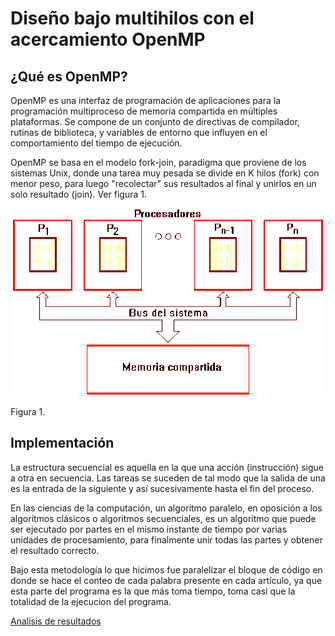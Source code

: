 # Diseño bajo multihilos con el acercamiento OpenMP

## ¿Qué es OpenMP?
OpenMP es una interfaz de programación de aplicaciones para la programación multiproceso de memoria compartida en múltiples plataformas. Se compone de un conjunto de directivas de compilador, rutinas de biblioteca, y variables de entorno que influyen en el comportamiento del tiempo de ejecución. 

OpenMP se basa en el modelo fork-join, paradigma que proviene de los sistemas Unix, donde una tarea muy pesada se divide en K hilos (fork) con menor peso, para luego "recolectar" sus resultados al final y unirlos en un solo resultado (join). Ver figura 1.

<p align="center">
        <img src="imagenes/DiagramaOpenmp.png" width="500px" height="300px">
</p>
Figura 1.

## Implementación

La estructura secuencial es aquella en la que una acción (instrucción) sigue a otra en secuencia. Las tareas se suceden de tal modo que la salida de una es la entrada de la siguiente y así sucesivamente hasta el fin del proceso.

En las ciencias de la computación, un algoritmo paralelo, en oposición a los algoritmos clásicos o algoritmos secuenciales, es un algoritmo que puede ser ejecutado por partes en el mismo instante de tiempo por varias unidades de procesamiento, para finalmente unir todas las partes y obtener el resultado correcto.

Bajo esta metodología lo que hicimos fue paralelizar el bloque de código en donde se hace el conteo de cada palabra presente en cada artículo, ya que esta parte del programa es la que más toma tiempo, toma casi que la totalidad de la ejecucion del programa.

 [Analisis de resultados](readme.md)
